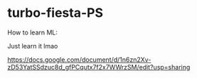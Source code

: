 # turbo-fiesta-PS

How to learn ML:

Just learn it lmao

https://docs.google.com/document/d/1n6zn2Xv-zD53YatSSdzuc8d_gfPCqutx7f2x7WWrzSM/edit?usp=sharing
